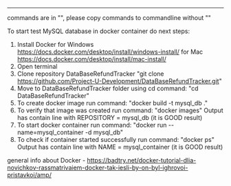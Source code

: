 *****
commands are in "", please copy commands to commandline without ""

To start test MySQL database in docker container do next steps:

1. Install Docker for Windows https://docs.docker.com/desktop/install/windows-install/ for Mac https://docs.docker.com/desktop/install/mac-install/
2. Open terminal
3. Clone repository DataBaseRefundTracker "git clone https://github.com/Project-U-Development/DataBaseRefundTracker.git"
4. Move to DataBaseRefundTracker folder using cd command: 
    "cd DataBaseRefundTracker" 
5. To create docker image run command:
    "docker build -t mysql_db ."
6. To verify that image was created run command:
    "docker images"
    Output has contain line with REPOSITORY = mysql_db (it is GOOD result)
7. To start docker container run command:
    "docker run  --name=mysql_container -d mysql_db"
8. To check if container started successfully run command:
    "docker ps"
    Output has contain line with NAME = mysql_container  (it is GOOD result)

general info about Docker - https://badtry.net/docker-tutorial-dlia-novichkov-rassmatrivaiem-docker-tak-iesli-by-on-byl-ighrovoi-pristavkoi/amp/
